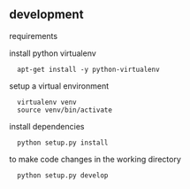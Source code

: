 
development 
--------------------

requirements

install python virtualenv 

      apt-get install -y python-virtualenv

setup a virtual environment

      virtualenv venv
      source venv/bin/activate

install dependencies

      python setup.py install

to make code changes in the working directory 

      python setup.py develop
